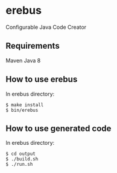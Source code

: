 # erebus
Configurable Java Code Creator

## Requirements

Maven
Java 8

## How to use erebus

In erebus directory:
```
$ make install
$ bin/erebus
```

## How to use generated code

In erebus directory:

```
$ cd output
$ ./build.sh
$ ./run.sh
```
